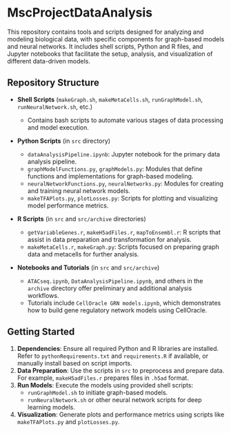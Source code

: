 # MscProjectDataAnalysis

This repository contains tools and scripts designed for analyzing and modeling biological data, with specific components for graph-based models and neural networks. It includes shell scripts, Python and R files, and Jupyter notebooks that facilitate the setup, analysis, and visualization of different data-driven models.

## Repository Structure

- **Shell Scripts** (`makeGraph.sh`, `makeMetaCells.sh`, `runGraphModel.sh`, `runNeuralNetwork.sh`, etc.)
  - Contains bash scripts to automate various stages of data processing and model execution.

- **Python Scripts** (in `src` directory)
  - `dataAnalysisPipeline.ipynb`: Jupyter notebook for the primary data analysis pipeline.
  - `graphModelFunctions.py`, `graphModels.py`: Modules that define functions and implementations for graph-based modeling.
  - `neuralNetworkFunctions.py`, `neuralNetworks.py`: Modules for creating and training neural network models.
  - `makeTFAPlots.py`, `plotLosses.py`: Scripts for plotting and visualizing model performance metrics.

- **R Scripts** (in `src` and `src/archive` directories)
  - `getVariableGenes.r`, `makeH5adFiles.r`, `mapToEnsembl.r`: R scripts that assist in data preparation and transformation for analysis.
  - `makeMetaCells.r`, `makeGraph.py`: Scripts focused on preparing graph data and metacells for further analysis.

- **Notebooks and Tutorials** (in `src` and `src/archive`)
  - `ATACseq.ipynb`, `DataAnalysisPipeline.ipynb`, and others in the `archive` directory offer preliminary and additional analysis workflows.
  - Tutorials include `CellOracle GRN models.ipynb`, which demonstrates how to build gene regulatory network models using CellOracle.

## Getting Started

1. **Dependencies**: Ensure all required Python and R libraries are installed. Refer to `pythonRequirements.txt` and  `requirements.R` if available, or manually install based on script imports.
2. **Data Preparation**: Use the scripts in `src` to preprocess and prepare data. For example, `makeH5adFiles.r` prepares files in `.h5ad` format.
3. **Run Models**: Execute the models using provided shell scripts:
   - `runGraphModel.sh` to initiate graph-based models.
   - `runNeuralNetwork.sh` or other neural network scripts for deep learning models.
4. **Visualization**: Generate plots and performance metrics using scripts like `makeTFAPlots.py` and `plotLosses.py`.

